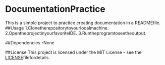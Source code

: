  # DocumentationPractice
  This is a simple project to practice creating documentation in a READMEfile.
 ##Usage
 1.Clonetherepositorytoyourlocalmachine.
 2.OpentheprojectinyourfavoriteIDE.
 3.Runtheprogramtoseetheoutput.
 
 ##Dependencies
 -None
 
 ##License
 This project is licensed under the MIT License - see the [LICENSE](LICENSE)filefordetails.

